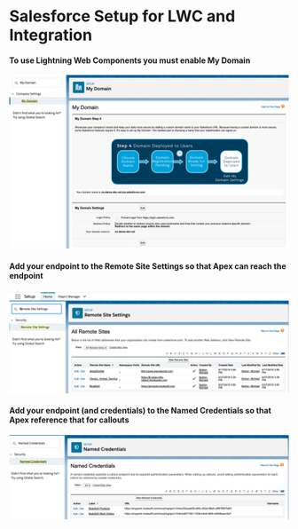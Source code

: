# Salesforce Setup for LWC and Integration

#### To use Lightning Web Components you must enable My Domain

![Deloy My Domain](My_Domain.png)


#### Add your endpoint to the Remote Site Settings so that Apex can reach the endpoint

![Create Remote Site Setting](Remote_Site_Settings.png)


#### Add your endpoint (and credentials) to the Named Credentials so that Apex reference that for callouts

![Create Named Credentials](Named_Credentials.png)


